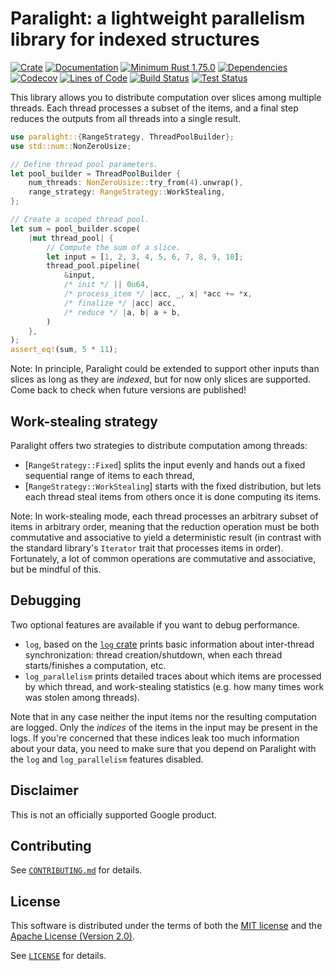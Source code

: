 # Paralight: a lightweight parallelism library for indexed structures

[![Crate](https://img.shields.io/crates/v/paralight.svg?logo=rust)](https://crates.io/crates/paralight)
[![Documentation](https://img.shields.io/docsrs/paralight?logo=rust)](https://docs.rs/paralight)
[![Minimum Rust 1.75.0](https://img.shields.io/badge/rust-1.75.0%2B-orange.svg?logo=rust)](https://releases.rs/docs/1.75.0/)
[![Dependencies](https://deps.rs/repo/github/gendx/paralight/status.svg)](https://deps.rs/repo/github/gendx/paralight)
[![Codecov](https://codecov.io/gh/gendx/paralight/branch/main/graph/badge.svg)](https://codecov.io/gh/gendx/paralight)
[![Lines of Code](https://www.aschey.tech/tokei/github/gendx/paralight?category=code)](https://github.com/gendx/paralight)
[![Build Status](https://github.com/gendx/paralight/actions/workflows/build.yml/badge.svg?branch=main)](https://github.com/gendx/paralight/actions/workflows/build.yml)
[![Test Status](https://github.com/gendx/paralight/actions/workflows/tests.yml/badge.svg?branch=main)](https://github.com/gendx/paralight/actions/workflows/tests.yml)

This library allows you to distribute computation over slices among multiple
threads. Each thread processes a subset of the items, and a final step reduces
the outputs from all threads into a single result.

```rust
use paralight::{RangeStrategy, ThreadPoolBuilder};
use std::num::NonZeroUsize;

// Define thread pool parameters.
let pool_builder = ThreadPoolBuilder {
    num_threads: NonZeroUsize::try_from(4).unwrap(),
    range_strategy: RangeStrategy::WorkStealing,
};

// Create a scoped thread pool.
let sum = pool_builder.scope(
    |mut thread_pool| {
        // Compute the sum of a slice.
        let input = [1, 2, 3, 4, 5, 6, 7, 8, 9, 10];
        thread_pool.pipeline(
            &input,
            /* init */ || 0u64,
            /* process_item */ |acc, _, x| *acc += *x,
            /* finalize */ |acc| acc,
            /* reduce */ |a, b| a + b,
        )
    },
);
assert_eq!(sum, 5 * 11);
```

Note: In principle, Paralight could be extended to support other inputs than
slices as long as they are *indexed*, but for now only slices are supported.
Come back to check when future versions are published!

## Work-stealing strategy

Paralight offers two strategies to distribute computation among threads:
- [`RangeStrategy::Fixed`] splits the input evenly and hands out a fixed
  sequential range of items to each thread,
- [`RangeStrategy::WorkStealing`] starts with the fixed distribution, but lets
  each thread steal items from others once it is done computing its items.

Note: In work-stealing mode, each thread processes an arbitrary subset of items
in arbitrary order, meaning that the reduction operation must be both
commutative and associative to yield a deterministic result (in contrast with
the standard library's `Iterator` trait that processes items in order).
Fortunately, a lot of common operations are commutative and associative, but be
mindful of this.

## Debugging

Two optional features are available if you want to debug performance.

- `log`, based on the [`log` crate](https://crates.io/crates/log) prints basic
  information about inter-thread synchronization: thread creation/shutdown, when
  each thread starts/finishes a computation, etc.
- `log_parallelism` prints detailed traces about which items are processed by
  which thread, and work-stealing statistics (e.g. how many times work was
  stolen among threads).

Note that in any case neither the input items nor the resulting computation are
logged. Only the _indices_ of the items in the input may be present in the logs.
If you're concerned that these indices leak too much information about your
data, you need to make sure that you depend on Paralight with the `log` and
`log_parallelism` features disabled.

## Disclaimer

This is not an officially supported Google product.

## Contributing

See [`CONTRIBUTING.md`](CONTRIBUTING.md) for details.

## License

This software is distributed under the terms of both the [MIT
license](LICENSE-MIT) and the [Apache License (Version 2.0)](LICENSE-APACHE).

See [`LICENSE`](LICENSE) for details.
